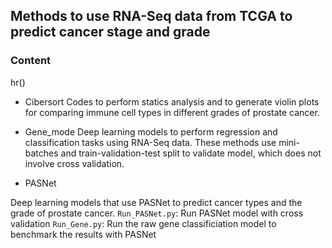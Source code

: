 ## Methods to use RNA-Seq data from TCGA to predict cancer stage and grade

### Content
hr()
+ Cibersort
Codes to perform statics analysis and to generate violin plots for comparing immune cell types in different grades of prostate cancer. 

+ Gene_mode
Deep learning models to perform regression and classification tasks using RNA-Seq data. These methods use mini-batches and train-validation-test split to validate model, which does not involve cross validation. 


+ PASNet

Deep learning models that use PASNet to predict cancer types and the grade of prostate cancer. 
`Run_PASNet.py`: Run PASNet model with cross validation
`Run_Gene.py`: Run the raw gene classificiation model to benchmark the results with PASNet